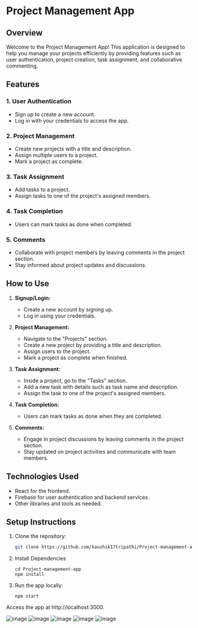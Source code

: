 # Project Management App

## Overview

Welcome to the Project Management App! This application is designed to help you manage your projects efficiently by providing features such as user authentication, project creation, task assignment, and collaborative commenting.

## Features

### 1. **User Authentication**

- Sign up to create a new account.
- Log in with your credentials to access the app.

### 2. **Project Management**

- Create new projects with a title and description.
- Assign multiple users to a project.
- Mark a project as complete.

### 3. **Task Assignment**

- Add tasks to a project.
- Assign tasks to one of the project's assigned members.

### 4. **Task Completion**

- Users can mark tasks as done when completed.

### 5. **Comments**

- Collaborate with project members by leaving comments in the project section.
- Stay informed about project updates and discussions.

## How to Use

1. **Signup/Login:**
   - Create a new account by signing up.
   - Log in using your credentials.

2. **Project Management:**
   - Navigate to the "Projects" section.
   - Create a new project by providing a title and description.
   - Assign users to the project.
   - Mark a project as complete when finished.

3. **Task Assignment:**
   - Inside a project, go to the "Tasks" section.
   - Add a new task with details such as task name and description.
   - Assign the task to one of the project's assigned members.

4. **Task Completion:**
   - Users can mark tasks as done when they are completed.

5. **Comments:**
   - Engage in project discussions by leaving comments in the project section.
   - Stay updated on project activities and communicate with team members.

## Technologies Used

- React for the frontend.
- Firebase for user authentication and backend services.
- Other libraries and tools as needed.

## Setup Instructions

1. Clone the repository:

   ```bash
   git clone https://github.com/kaushik17tripathi/Project-management-app.git

2. Install Dependencies
 
   ```
   cd Project-management-app
   npm install

3. Run the app locally:
      ```
   npm start

Access the app at http://localhost:3000. 


![image](https://github.com/kaushik17tripathi/Project-management-app/assets/95939109/dd387c02-45a5-4235-8e7e-41f086a52672)
![image](https://github.com/kaushik17tripathi/Project-management-app/assets/95939109/a256f676-acb9-4af6-afe7-8534b68a04d1)
![image](https://github.com/kaushik17tripathi/Project-management-app/assets/95939109/eb12b92f-09f0-43e7-88a3-0a7a28d01707)
![image](https://github.com/kaushik17tripathi/Project-management-app/assets/95939109/7018124c-5f25-4aaf-8853-edaede2f3cda)
![image](https://github.com/kaushik17tripathi/Project-management-app/assets/95939109/d7507102-f53d-4597-b1b9-c0743dd4d5d1)




  


   
